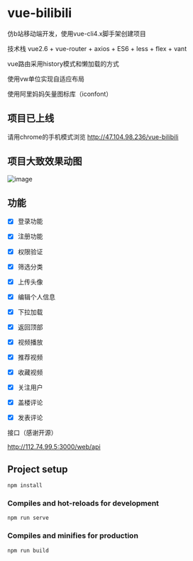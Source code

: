 # vue-bilibili

仿b站移动端开发，使用vue-cli4.x脚手架创建项目

技术栈 vue2.6 + vue-router + axios + ES6 + less + flex + vant

vue路由采用history模式和懒加载的方式

使用vw单位实现自适应布局

使用阿里妈妈矢量图标库（iconfont）


## 项目已上线

请用chrome的手机模式浏览
http://47.104.98.236/vue-bilibili


## 项目大致效果动图
![image](https://github.com/Purelangzi/vue-bilibili/blob/master/bilibili.gif)


## 功能
- [x] 登录功能
- [x] 注册功能
- [x] 权限验证
- [x] 筛选分类
- [x] 上传头像
- [x] 编辑个人信息
- [x] 下拉加载
- [x] 返回顶部
- [x] 视频播放
- [x] 推荐视频
- [x] 收藏视频
- [x] 关注用户
- [x] 盖楼评论
- [x] 发表评论



接口（感谢开源）

http://112.74.99.5:3000/web/api


## Project setup
```
npm install
```

### Compiles and hot-reloads for development
```
npm run serve
```

### Compiles and minifies for production
```
npm run build
```